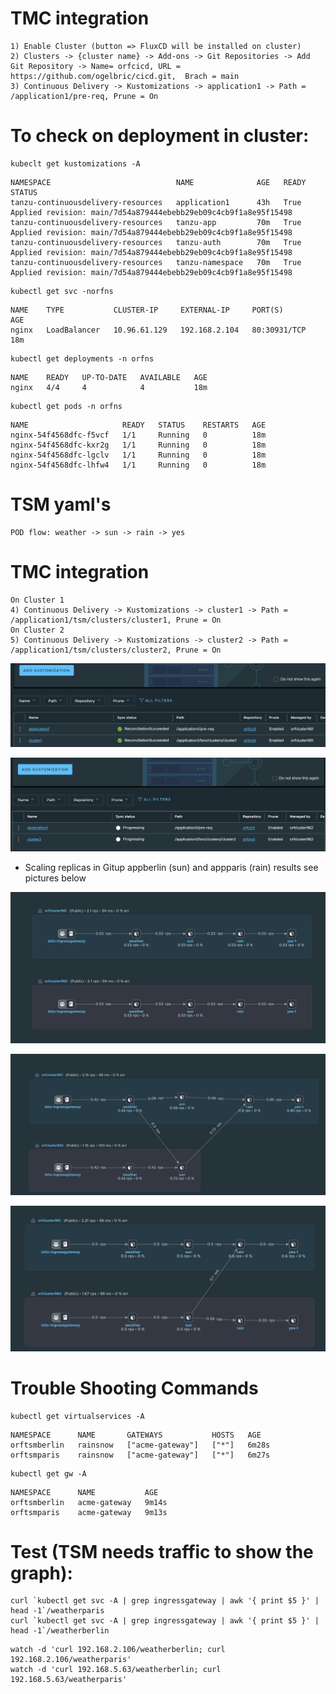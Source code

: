 # TMC integration

```
1) Enable Cluster (button => FluxCD will be installed on cluster) 
2) Clusters -> {cluster name} -> Add-ons -> Git Repositories -> Add Git Repository -> Name= orfcicd, URL = https://github.com/ogelbric/cicd.git,  Brach = main
3) Continuous Delivery -> Kustomizations -> application1 -> Path = /application1/pre-req, Prune = On
```


# To check on deployment in cluster: 
```
kubeclt get kustomizations -A
```
```
NAMESPACE                            NAME              AGE   READY   STATUS
tanzu-continuousdelivery-resources   application1      43h   True    Applied revision: main/7d54a879444ebebb29eb09c4cb9f1a8e95f15498
tanzu-continuousdelivery-resources   tanzu-app         70m   True    Applied revision: main/7d54a879444ebebb29eb09c4cb9f1a8e95f15498
tanzu-continuousdelivery-resources   tanzu-auth        70m   True    Applied revision: main/7d54a879444ebebb29eb09c4cb9f1a8e95f15498
tanzu-continuousdelivery-resources   tanzu-namespace   70m   True    Applied revision: main/7d54a879444ebebb29eb09c4cb9f1a8e95f15498
```
```
kubectl get svc -norfns
```
```
NAME    TYPE           CLUSTER-IP     EXTERNAL-IP     PORT(S)        AGE
nginx   LoadBalancer   10.96.61.129   192.168.2.104   80:30931/TCP   18m
```
```
kubectl get deployments -n orfns
```
```
NAME    READY   UP-TO-DATE   AVAILABLE   AGE
nginx   4/4     4            4           18m
```
```
kubectl get pods -n orfns
```
```
NAME                     READY   STATUS    RESTARTS   AGE
nginx-54f4568dfc-f5vcf   1/1     Running   0          18m
nginx-54f4568dfc-kxr2g   1/1     Running   0          18m
nginx-54f4568dfc-lgclv   1/1     Running   0          18m
nginx-54f4568dfc-lhfw4   1/1     Running   0          18m
```

# TSM yaml's

```
POD flow: weather -> sun -> rain -> yes
```
# TMC integration

```
On Cluster 1
4) Continuous Delivery -> Kustomizations -> cluster1 -> Path = /application1/tsm/clusters/cluster1, Prune = On
On Cluster 2
5) Continuous Delivery -> Kustomizations -> cluster2 -> Path = /application1/tsm/clusters/cluster2, Prune = On
```

![GitHub](cluster1.png)

![GitHub](cluster2.png)

* Scaling replicas in Gitup appberlin (sun) and appparis (rain) results see pictures below 

![GitHub](TSM1.png)


![GitHub](TSM2.png)


![GitHub](TSM3.png)


# Trouble Shooting Commands
```
kubectl get virtualservices -A
```
```
NAMESPACE      NAME       GATEWAYS           HOSTS   AGE
orftsmberlin   rainsnow   ["acme-gateway"]   ["*"]   6m28s
orftsmparis    rainsnow   ["acme-gateway"]   ["*"]   6m27s
```
```
kubectl get gw -A
```
```
NAMESPACE      NAME           AGE
orftsmberlin   acme-gateway   9m14s
orftsmparis    acme-gateway   9m13s
```

# Test (TSM needs traffic to show the graph):

```
curl `kubectl get svc -A | grep ingressgateway | awk '{ print $5 }' | head -1`/weatherparis
curl `kubectl get svc -A | grep ingressgateway | awk '{ print $5 }' | head -1`/weatherberlin
```
```
watch -d 'curl 192.168.2.106/weatherberlin; curl 192.168.2.106/weatherparis'
watch -d 'curl 192.168.5.63/weatherberlin; curl 192.168.5.63/weatherparis'
```

